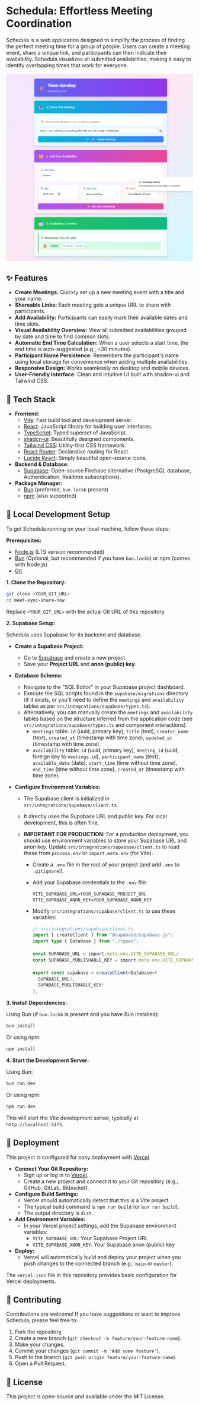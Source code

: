 # Schedula: Effortless Meeting Coordination

Schedula is a web application designed to simplify the process of finding the perfect meeting time for a group of people. Users can create a meeting event, share a unique link, and participants can then indicate their availability. Schedula visualizes all submitted availabilities, making it easy to identify overlapping times that work for everyone.

![Schedula Screenshot](./public/schedula-screenshot.png)

## ✨ Features

- **Create Meetings:** Quickly set up a new meeting event with a title and your name.
- **Shareable Links:** Each meeting gets a unique URL to share with participants.
- **Add Availability:** Participants can easily mark their available dates and time slots.
- **Visual Availability Overview:** View all submitted availabilities grouped by date and time to find common slots.
- **Automatic End Time Calculation:** When a user selects a start time, the end time is auto-suggested (e.g., +30 minutes).
- **Participant Name Persistence:** Remembers the participant's name using local storage for convenience when adding multiple availabilities.
- **Responsive Design:** Works seamlessly on desktop and mobile devices.
- **User-Friendly Interface:** Clean and intuitive UI built with shadcn-ui and Tailwind CSS.

## 🚀 Tech Stack

- **Frontend:**
  - [Vite](https://vitejs.dev/): Fast build tool and development server.
  - [React](https://reactjs.org/): JavaScript library for building user interfaces.
  - [TypeScript](https://www.typescriptlang.org/): Typed superset of JavaScript.
  - [shadcn-ui](https://ui.shadcn.com/): Beautifully designed components.
  - [Tailwind CSS](https://tailwindcss.com/): Utility-first CSS framework.
  - [React Router](https://reactrouter.com/): Declarative routing for React.
  - [Lucide React](https://lucide.dev/): Simply beautiful open-source icons.
- **Backend & Database:**
  - [Supabase](https://supabase.io/): Open-source Firebase alternative (PostgreSQL database, Authentication, Realtime subscriptions).
- **Package Manager:**
  - [Bun](https://bun.sh/) (preferred, `bun.lockb` present)
  - [npm](https://www.npmjs.com/) (also supported)

## 🔧 Local Development Setup

To get Schedula running on your local machine, follow these steps:

**Prerequisites:**

- [Node.js](https://nodejs.org/) (LTS version recommended)
- [Bun](https://bun.sh/docs/installation) (Optional, but recommended if you have `bun.lockb`) or npm (comes with Node.js)
- [Git](https://git-scm.com/)

**1. Clone the Repository:**

```bash
git clone <YOUR_GIT_URL>
cd meet-sync-share-now
```

Replace `<YOUR_GIT_URL>` with the actual Git URL of this repository.

**2. Supabase Setup:**

Schedula uses Supabase for its backend and database.

- **Create a Supabase Project:**
  - Go to [Supabase](https://supabase.com/) and create a new project.
  - Save your **Project URL** and **anon (public) key**.
- **Database Schema:**
  - Navigate to the "SQL Editor" in your Supabase project dashboard.
  - Execute the SQL scripts found in the `supabase/migrations` directory (if it exists, or you'll need to define the `meetings` and `availability` tables as per `src/integrations/supabase/types.ts`).
  - Alternatively, you can manually create the `meetings` and `availability` tables based on the structure inferred from the application code (see `src/integrations/supabase/types.ts` and component interactions).
    - `meetings` table: `id` (uuid, primary key), `title` (text), `creator_name` (text), `created_at` (timestamp with time zone), `updated_at` (timestamp with time zone).
    - `availability` table: `id` (uuid, primary key), `meeting_id` (uuid, foreign key to `meetings.id`), `participant_name` (text), `available_date` (date), `start_time` (time without time zone), `end_time` (time without time zone), `created_at` (timestamp with time zone).
- **Configure Environment Variables:**

  - The Supabase client is initialized in `src/integrations/supabase/client.ts`.
  - It directly uses the Supabase URL and public key. For local development, this is often fine.
  - **IMPORTANT FOR PRODUCTION:** For a production deployment, you should use environment variables to store your Supabase URL and anon key. Update `src/integrations/supabase/client.ts` to read these from `process.env` or `import.meta.env` (for Vite).

    - Create a `.env` file in the root of your project (and add `.env` to `.gitignore`!).
    - Add your Supabase credentials to the `.env` file:
      ```
      VITE_SUPABASE_URL=YOUR_SUPABASE_PROJECT_URL
      VITE_SUPABASE_ANON_KEY=YOUR_SUPABASE_ANON_KEY
      ```
    - Modify `src/integrations/supabase/client.ts` to use these variables:

      ```typescript
      // src/integrations/supabase/client.ts
      import { createClient } from "@supabase/supabase-js";
      import type { Database } from "./types";

      const SUPABASE_URL = import.meta.env.VITE_SUPABASE_URL;
      const SUPABASE_PUBLISHABLE_KEY = import.meta.env.VITE_SUPABASE_ANON_KEY;

      export const supabase = createClient<Database>(
        SUPABASE_URL!,
        SUPABASE_PUBLISHABLE_KEY!
      );
      ```

**3. Install Dependencies:**

Using Bun (if `bun.lockb` is present and you have Bun installed):

```bash
bun install
```

Or using npm:

```bash
npm install
```

**4. Start the Development Server:**

Using Bun:

```bash
bun run dev
```

Or using npm:

```bash
npm run dev
```

This will start the Vite development server, typically at `http://localhost:5173`.

## 🚀 Deployment

This project is configured for easy deployment with [Vercel](https://vercel.com/).

- **Connect Your Git Repository:**
  - Sign up or log in to [Vercel](https://vercel.com/).
  - Create a new project and connect it to your Git repository (e.g., GitHub, GitLab, Bitbucket).
- **Configure Build Settings:**
  - Vercel should automatically detect that this is a Vite project.
  - The typical build command is `npm run build` (or `bun run build`).
  - The output directory is `dist`.
- **Add Environment Variables:**
  - In your Vercel project settings, add the Supabase environment variables:
    - `VITE_SUPABASE_URL`: Your Supabase Project URL
    - `VITE_SUPABASE_ANON_KEY`: Your Supabase anon (public) key
- **Deploy:**
  - Vercel will automatically build and deploy your project when you push changes to the connected branch (e.g., `main` or `master`).

The `vercel.json` file in this repository provides basic configuration for Vercel deployments.

## 🤝 Contributing

Contributions are welcome! If you have suggestions or want to improve Schedula, please feel free to:

1.  Fork the repository.
2.  Create a new branch (`git checkout -b feature/your-feature-name`).
3.  Make your changes.
4.  Commit your changes (`git commit -m 'Add some feature'`).
5.  Push to the branch (`git push origin feature/your-feature-name`).
6.  Open a Pull Request.

## 📄 License

This project is open-source and available under the MIT License.

